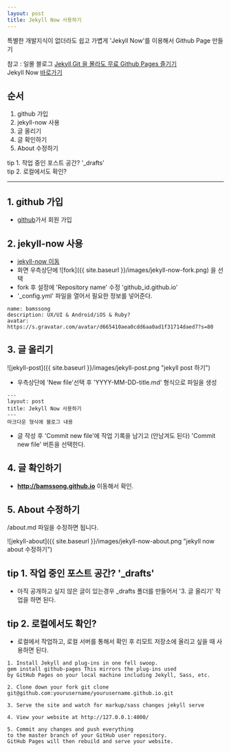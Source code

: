 ```yaml
---
layout: post
title: Jekyll Now 사용하기
---
```


특별한 개발지식이 없더라도 쉽고 가볍게 'Jekyll Now'를 이용해서 Github Page 만들기

참고 : 일몰 블로그 [Jekyll,Git 을 몰라도 무료 Github Pages 즐기기](http://ilmol.com/2015/01/Jekyll,Git%20%EC%9D%84%20%EB%AA%B0%EB%9D%BC%EB%8F%84%20%EB%AC%B4%EB%A3%8C%20Github%20Pages%20%EC%A6%90%EA%B8%B0%EA%B8%B0.html)<br>
Jekyll Now [바로가기](http://www.jekyllnow.com/)


## 순서
1. github 가입
2. jekyll-now 사용
3. 글 올리기
4. 글 확인하기
5. About 수정하기

tip 1. 작업 중인 포스트 공간? '_drafts'<br>
tip 2. 로컬에서도 확인? 

----
## 1. github 가입
- [github](https://github.com/)가서 회원 가입


## 2. jekyll-now 사용
- [jekyll-now 이동](https://github.com/barryclark/jekyll-now)<br>
- 화면 우측상단에 ![fork]({{ site.baseurl }}/images/jekyll-now-fork.png) 을 선택 <br>
- fork 후 설정에 'Repository name' 수정 'github_id.github.io'<br>
- '_config.yml' 파일을 열어서 필요한 정보를 넣어준다.

```
name: bamssong
description: UX/UI & Android/iOS & Ruby?
avatar: https://s.gravatar.com/avatar/d665410aea0cdd6aa0ad1f31714daed7?s=80
```


## 3. 글 올리기

![jekyll-post]({{ site.baseurl }}/images/jekyll-post.png "jekyll post 하기")

- 우측상단에 'New file'선택 후 'YYYY-MM-DD-title.md' 형식으로 파일을 생성

```
---
layout: post
title: Jekyll Now 사용하기
---
마크다운 형식에 블로그 내용
```
- 글 작성 후 'Commit new file'에 작업 기록을 남기고 (안남겨도 된다) 'Commit new file' 버튼을 선택한다.


## 4. 글 확인하기

- **http://bamssong.github.io** 이동해서 확인.

## 5. About 수정하기
/about.md 파일을 수정하면 됩니다.

![jekyll-about]({{ site.baseurl }}/images/jekyll-now-about.png "jekyll now about 수정하기")



## tip 1. 작업 중인 포스트 공간? '_drafts'

- 아직 공개하고 싶지 않은 글이 있는경우 _drafts 폴더를 만들어서 '3. 글 올리기' 작업을 하면 된다.


## tip 2. 로컬에서도 확인?
- 로컬에서 작업하고, 로컬 서버를 통해서 확인 후 리모트 저장소에 올리고 싶을 때 사용하면 된다.

```
1. Install Jekyll and plug-ins in one fell swoop. 
gem install github-pages This mirrors the plug-ins used 
by GitHub Pages on your local machine including Jekyll, Sass, etc.

2. Clone down your fork git clone git@github.com:yourusername/yourusername.github.io.git

3. Serve the site and watch for markup/sass changes jekyll serve

4. View your website at http://127.0.0.1:4000/

5. Commit any changes and push everything 
to the master branch of your GitHub user repository. 
GitHub Pages will then rebuild and serve your website.
```

